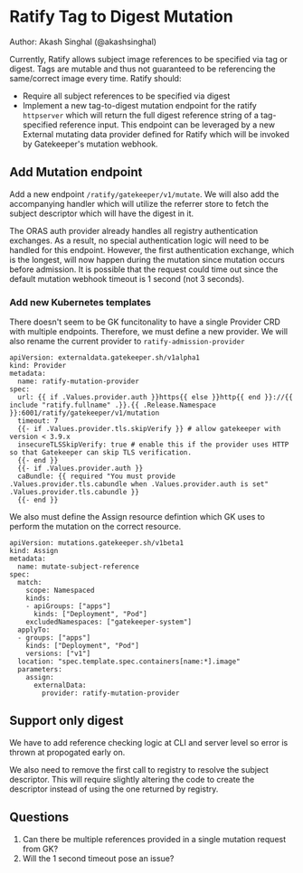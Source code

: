 # Ratify Tag to Digest Mutation
Author: Akash Singhal (@akashsinghal)

Currently, Ratify allows subject image references to be specified via tag or digest. Tags are mutable and thus not guaranteed to be referencing the same/correct image every time. Ratify should:
- Require all subject references to be specified via digest
- Implement a new tag-to-digest mutation endpoint for the ratify `httpserver` which will return the full digest reference string of a tag-specified reference input. This endpoint can be leveraged by a new External mutating data provider defined for Ratify which will be invoked by Gatekeeper's mutation webhook. 


## Add Mutation endpoint

Add a new endpoint `/ratify/gatekeeper/v1/mutate`. We will also add the accompanying handler which will utilize the referrer store to fetch the subject descriptor which will have the digest in it.

The ORAS auth provider already handles all registry authentication exchanges. As a result, no special authentication logic will need to be handled for this endpoint. However, the first authentication exchange, which is the longest, will now happen during the mutation since mutation occurs before admission. It is possible that the request could time out since the default mutation webhook timeout is 1 second (not 3 seconds).

### Add new Kubernetes templates
There doesn't seem to be GK funcitonality to have a single Provider CRD with multiple endpoints. Therefore, we must define a new provider. We will also rename the current provider to `ratify-admission-provider`

```
apiVersion: externaldata.gatekeeper.sh/v1alpha1
kind: Provider
metadata:
  name: ratify-mutation-provider
spec:
  url: {{ if .Values.provider.auth }}https{{ else }}http{{ end }}://{{ include "ratify.fullname" .}}.{{ .Release.Namespace }}:6001/ratify/gatekeeper/v1/mutation
  timeout: 7
  {{- if .Values.provider.tls.skipVerify }} # allow gatekeeper with version < 3.9.x
  insecureTLSSkipVerify: true # enable this if the provider uses HTTP so that Gatekeeper can skip TLS verification.
  {{- end }}
  {{- if .Values.provider.auth }}
  caBundle: {{ required "You must provide .Values.provider.tls.cabundle when .Values.provider.auth is set" .Values.provider.tls.cabundle }}
  {{- end }}
```

We also must define the Assign resource defintion which GK uses to perform the mutation on the correct resource.

```
apiVersion: mutations.gatekeeper.sh/v1beta1
kind: Assign
metadata:
  name: mutate-subject-reference
spec:
  match:
    scope: Namespaced
    kinds:
    - apiGroups: ["apps"]
      kinds: ["Deployment", "Pod"]
    excludedNamespaces: ["gatekeeper-system"]
  applyTo:
  - groups: ["apps"]
    kinds: ["Deployment", "Pod"]
    versions: ["v1"]
  location: "spec.template.spec.containers[name:*].image"
  parameters:
    assign:
      externalData:
        provider: ratify-mutation-provider
```

## Support only digest

We have to add reference checking logic at CLI and server level so error is thrown at propogated early on.

We also need to remove the first call to registry to resolve the subject descriptor. This will require slightly altering the code to create the descriptor instead of using the one returned by registry. 

## Questions
1. Can there be multiple references provided in a single mutation request from GK?
2. Will the 1 second timeout pose an issue?
